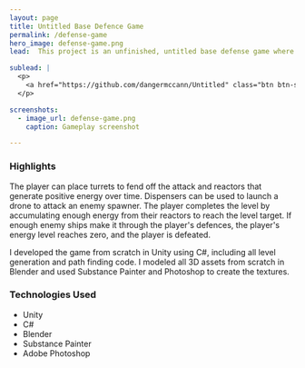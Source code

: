 ```yaml
---
layout: page
title: Untitled Base Defence Game
permalink: /defense-game
hero_image: defense-game.png
lead:  This project is an unfinished, untitled base defense game where the player must protect their base for an onslaught of enemy ships. 

sublead: |
  <p>
    <a href="https://github.com/dangermccann/Untitled" class="btn btn-secondary px-4 py-2 btn-sm">Source Code</a>
  </p>

screenshots:
  - image_url: defense-game.png
    caption: Gameplay screenshot

---
```

### Highlights
The player can place turrets to fend off the attack and reactors that generate positive energy over time.  Dispensers can be used to launch a drone to attack an enemy spawner.  The player completes the level by accumulating enough energy from their reactors to reach the level target.  If enough enemy ships make it through the player's defences, the player's energy level reaches zero, and the player is defeated.  

I developed the game from scratch in Unity using C#, including all level generation and path finding code.  I modeled all 3D assets from scratch in Blender and used Substance Painter and Photoshop to create the textures.  

### Technologies Used
- Unity
- C#
- Blender
- Substance Painter
- Adobe Photoshop

